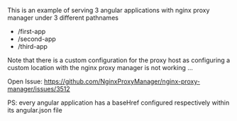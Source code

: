 This is an example of serving 3 angular applications with nginx proxy manager under 3 different pathnames

 - /first-app
 - /second-app
 - /third-app

Note that there is a custom configuration for the proxy host as configuring a custom location with the nginx proxy manager is not working ... 

Open Issue: https://github.com/NginxProxyManager/nginx-proxy-manager/issues/3512 

PS: every angular application has a baseHref configured respectively within its angular.json file
